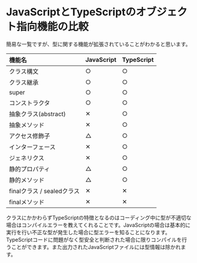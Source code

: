 # JavaScriptとTypeScriptのオブジェクト指向機能の比較

簡易な一覧ですが、型に関する機能が拡張されていることがわかると思います。

| 機能名 | JavaScript | TypeScript |
| :--- | :--- | :--- |
| クラス構文 | ○ | ○ |
| クラス継承 | ○ | ○ |
| super | ○ | ○ |
| コンストラクタ | ○ | ○ |
| 抽象クラス\(abstract\) | ✕ | ○ |
| 抽象メソッド | ✕ | ○ |
| アクセス修飾子 | △ | ○ |
| インターフェース | ✕ | ○ |
| ジェネリクス | ✕ | ○ |
| 静的プロパティ | △ | ○ |
| 静的メソッド | △ | ○ |
| finalクラス / sealedクラス | ✕ | ✕ |
| finalメソッド | ✕ | ✕ |

クラスにかかわらずTypeScriptの特徴となるのはコーディング中に型が不適切な場合はコンパイルエラーを教えてくれることです。JavaScriptの場合は基本的に実行を行い不正な型が発生した場合に型エラーを知ることになります。TypeScriptコードに問題がなく型安全と判断された場合に限りコンパイルを行うことができます。また出力されたJavaScriptファイルには型情報は除かれます。

